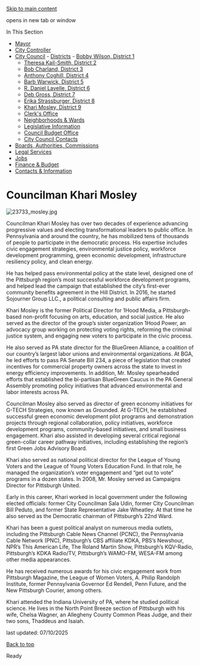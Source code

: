 [Skip to main content](https://www.pittsburghpa.gov/City-Government/City-Council/Districts/Khari-Mosley-District-9/Councilman-Khari-Mosley#main-content)

opens in new tab or window

In This Section

- [Mayor](https://www.pittsburghpa.gov/City-Government/Mayor)
- [City Controller](https://www.pittsburghpa.gov/City-Government/City-Controllers-Office)
- [City Council](https://www.pittsburghpa.gov/City-Government/City-Council)  - [Districts](https://www.pittsburghpa.gov/City-Government/City-Council/Districts)    - [Bobby Wilson, District 1](https://www.pittsburghpa.gov/City-Government/City-Council/Districts/Bobby-Wilson-District-1)
    - [Theresa Kail-Smith, District 2](https://www.pittsburghpa.gov/City-Government/City-Council/Districts/Theresa-Kail-Smith-District-2)
    - [Bob Charland, District 3](https://www.pittsburghpa.gov/City-Government/City-Council/Districts/Bob-Charland-District-3)
    - [Anthony Coghill, District 4](https://www.pittsburghpa.gov/City-Government/City-Council/Districts/Anthony-Coghill-District-4)
    - [Barb Warwick, District 5](https://www.pittsburghpa.gov/City-Government/City-Council/Districts/Barb-Warwick-District-5)
    - [R. Daniel Lavelle, District 6](https://www.pittsburghpa.gov/City-Government/City-Council/Districts/R.-Daniel-Lavelle-District-6)
    - [Deb Gross, District 7](https://www.pittsburghpa.gov/City-Government/City-Council/Districts/Deb-Gross-District-7)
    - [Erika Strassburger, District 8](https://www.pittsburghpa.gov/City-Government/City-Council/Districts/Erika-Strassburger-District-8)
    - [Khari Mosley, District 9](https://www.pittsburghpa.gov/City-Government/City-Council/Districts/Khari-Mosley-District-9)
  - [Clerk's Office](https://www.pittsburghpa.gov/City-Government/City-Council/Clerks-Office)
  - [Neighborhoods & Wards](https://www.pittsburghpa.gov/City-Government/City-Council/Neighborhoods-Wards)
  - [Legislative Information](https://www.pittsburghpa.gov/City-Government/City-Council/Legislative-Information)
  - [Council Budget Office](https://www.pittsburghpa.gov/City-Government/City-Council/Council-Budget-Office)
  - [City Council Contacts](https://www.pittsburghpa.gov/City-Government/City-Council/Council-Contacts)
- [Boards, Authorities, Commissions](https://www.pittsburghpa.gov/City-Government/Boards-Authorities-Commissions)
- [Legal Services](https://www.pittsburghpa.gov/City-Government/Legal-Services)
- [Jobs](https://www.pittsburghpa.gov/City-Government/Jobs)
- [Finance & Budget](https://www.pittsburghpa.gov/City-Government/Finance-Budget)
- [Contacts & Information](https://www.pittsburghpa.gov/City-Government/Contacts-Information)

# Councilman Khari Mosley

![23733_mosley.jpg](https://www.pittsburghpa.gov/files/assets/city/v/3/city-council/images/23733_mosley.jpg?dimension=pageimage&w=480)

Councilman Khari Mosley has over two decades of experience advancing progressive values and electing transformational leaders to public office. In Pennsylvania and around the country, he has mobilized tens of thousands of people to participate in the democratic process. His expertise includes civic engagement strategies, environmental justice policy, workforce development programming, green economic development, infrastructure resiliency policy, and clean energy.

He has helped pass environmental policy at the state level, designed one of the Pittsburgh region’s most successful workforce development programs, and helped lead the campaign that established the city’s first-ever community benefits agreement in the Hill District. In 2016, he started Sojourner Group LLC., a political consulting and public affairs firm.

Khari Mosley is the former Political Director for 1Hood Media, a Pittsburgh-based non-profit focusing on arts, education, and social justice. He also served as the director of the group’s sister organization 1Hood Power, an advocacy group working on protecting voting rights, reforming the criminal justice system, and engaging new voters to participate in the civic process.

He also served as PA state director for the BlueGreen Alliance, a coalition of our country’s largest labor unions and environmental organizations. At BGA, he led efforts to pass PA Senate Bill 234, a piece of legislation that created incentives for commercial property owners across the state to invest in energy efficiency improvements. In addition, Mr. Mosley spearheaded efforts that established the bi-partisan BlueGreen Caucus in the PA General Assembly promoting policy initiatives that advanced environmental and labor interests across PA.

Councilman Mosley also served as director of green economy initiatives for G-TECH Strategies, now known as Grounded. At G-TECH, he established successful green economic development pilot programs and demonstration projects through regional collaboration, policy initiatives, workforce development programs, community-based initiatives, and small business engagement. Khari also assisted in developing several critical regional green-collar career pathway initiatives, including establishing the region’s first Green Jobs Advisory Board.

Khari also served as national political director for the League of Young Voters and the League of Young Voters Education Fund. In that role, he managed the organization’s voter engagement and “get out to vote” programs in a dozen states. In 2008, Mr. Mosley served as Campaigns Director for Pittsburgh United.

Early in this career, Khari worked in local government under the following elected officials: former City Councilman Sala Udin, former City Councilman Bill Peduto, and former State Representative Jake Wheatley. At that time he also served as the Democratic chairman of Pittsburgh’s 22nd Ward.

Khari has been a guest political analyst on numerous media outlets, including the Pittsburgh Cable News Channel (PCNC), the Pennsylvania Cable Network (PNC), Pittsburgh’s CBS affiliate KDKA, PBS’s Newshour, NPR’s This American Life, The Roland Martin Show, Pittsburgh’s KQV-Radio, Pittsburgh’s KDKA Radio/TV, Pittsburgh’s WAMO-FM, WESA-FM among other media appearances.

He has received numerous awards for his civic engagement work from Pittsburgh Magazine, the League of Women Voters, A. Philip Randolph Institute, former Pennsylvania Governor Ed Rendell, Penn Future, and the New Pittsburgh Courier, among others.

Khari attended the Indiana University of PA, where he studied political science. He lives in the North Point Breeze section of Pittsburgh with his wife, Chelsa Wagner, an Allegheny County Common Pleas Judge, and their two sons, Thaddeus and Isaiah.

last updated: 07/10/2025

[Back to top](https://www.pittsburghpa.gov/City-Government/City-Council/Districts/Khari-Mosley-District-9/Councilman-Khari-Mosley#body-top)

Ready
